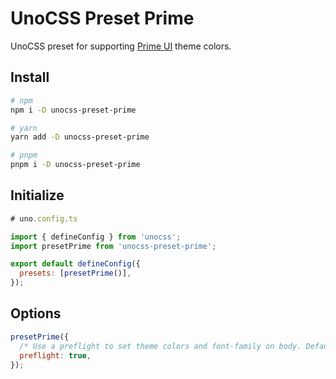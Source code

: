 # UnoCSS Preset Prime

UnoCSS preset for supporting [Prime UI](https://www.primefaces.org/) theme colors.

## Install

```bash
# npm
npm i -D unocss-preset-prime

# yarn
yarn add -D unocss-preset-prime

# pnpm
pnpm i -D unocss-preset-prime
```

## Initialize

```js
# uno.config.ts

import { defineConfig } from 'unocss';
import presetPrime from 'unocss-preset-prime';

export default defineConfig({
  presets: [presetPrime()],
});

```

## Options

```js
presetPrime({
  /* Use a preflight to set theme colors and font-family on body. Defaults to true. */
  preflight: true,
});
```
